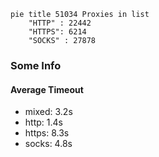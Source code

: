 
```mermaid
pie title 51034 Proxies in list
    "HTTP" : 22442
    "HTTPS": 6214
    "SOCKS" : 27878
```

### Some Info
#### Average Timeout

- mixed: 3.2s
- http: 1.4s
- https: 8.3s
- socks: 4.8s